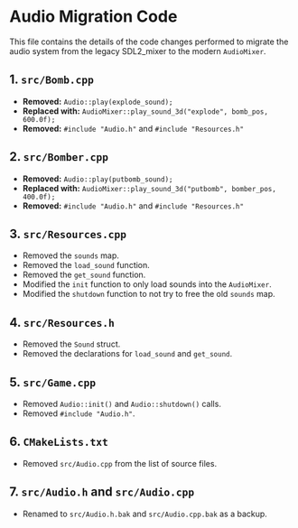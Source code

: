 # Audio Migration Code

This file contains the details of the code changes performed to migrate the audio system from the legacy SDL2_mixer to the modern `AudioMixer`.

## 1. `src/Bomb.cpp`

*   **Removed:** `Audio::play(explode_sound);`
*   **Replaced with:** `AudioMixer::play_sound_3d("explode", bomb_pos, 600.0f);`
*   **Removed:** `#include "Audio.h"` and `#include "Resources.h"`

## 2. `src/Bomber.cpp`

*   **Removed:** `Audio::play(putbomb_sound);`
*   **Replaced with:** `AudioMixer::play_sound_3d("putbomb", bomber_pos, 400.0f);`
*   **Removed:** `#include "Audio.h"` and `#include "Resources.h"`

## 3. `src/Resources.cpp`

*   Removed the `sounds` map.
*   Removed the `load_sound` function.
*   Removed the `get_sound` function.
*   Modified the `init` function to only load sounds into the `AudioMixer`.
*   Modified the `shutdown` function to not try to free the old `sounds` map.

## 4. `src/Resources.h`

*   Removed the `Sound` struct.
*   Removed the declarations for `load_sound` and `get_sound`.

## 5. `src/Game.cpp`

*   Removed `Audio::init()` and `Audio::shutdown()` calls.
*   Removed `#include "Audio.h"`.

## 6. `CMakeLists.txt`

*   Removed `src/Audio.cpp` from the list of source files.

## 7. `src/Audio.h` and `src/Audio.cpp`

*   Renamed to `src/Audio.h.bak` and `src/Audio.cpp.bak` as a backup.
